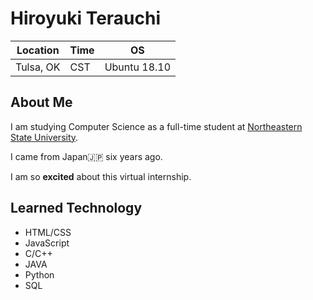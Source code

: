 # Hiroyuki Terauchi

Location | Time | OS
--- | --- | ---
Tulsa, OK | CST | Ubuntu 18.10

## About Me
I am studying Computer Science as a full-time student at [Northeastern State University](https://www.nsuok.edu/).

I came from Japan🇯🇵 six years ago.

I am so **excited** about this virtual internship.

## Learned Technology

* HTML/CSS
* JavaScript
* C/C++
* JAVA
* Python
* SQL



